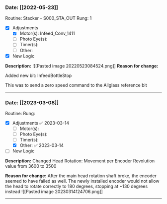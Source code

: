 
### Date: [[2022-05-23]]
Routine: Stacker - S000_STA_OUT
Rung: 1
- [x] Adjustments
	- [x] Motor(s): Infeed_Conv_1411
	- [ ] Photo Eye(s): 
	- [ ] Timer(s): 
	- [ ] Other: 
- [x] New Logic

**Description:**
![[Pasted image 20220523084524.png]]
**Reason for change:**

Added new bit:
InfeedBottleStop

This was to send a zero speed command to the Allglass reference bit

---


### Date: [[2023-03-08]]
Routine: 
Rung: 
- [x] Adjustments ✅ 2023-03-14
	- [ ] Motor(s): 
	- [ ] Photo Eye(s): 
	- [ ] Timer(s): 
	- [x] Other: ✅ 2023-03-14
- [ ] New Logic

**Description:** Changed Head Rotation: Movement per Encoder Revolution value from 3600 to 3500

**Reason for change:** After the main head rotation shaft broke, the encoder seemed to have failed as well. The newly installed encoder would not allow the head to rotate correctly to 180 degrees, stopping at ~130 degrees instead
![[Pasted image 20230314124706.png]]


---